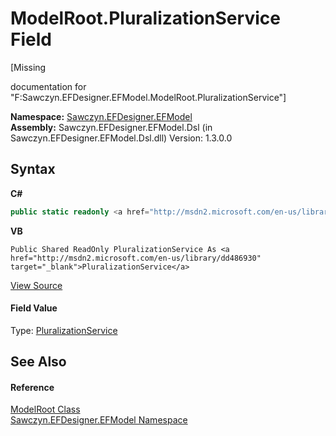 # ModelRoot.PluralizationService Field
 

\[Missing <summary> documentation for "F:Sawczyn.EFDesigner.EFModel.ModelRoot.PluralizationService"\]

**Namespace:**&nbsp;<a href="N_Sawczyn_EFDesigner_EFModel">Sawczyn.EFDesigner.EFModel</a><br />**Assembly:**&nbsp;Sawczyn.EFDesigner.EFModel.Dsl (in Sawczyn.EFDesigner.EFModel.Dsl.dll) Version: 1.3.0.0

## Syntax

**C#**<br />
``` C#
public static readonly <a href="http://msdn2.microsoft.com/en-us/library/dd486930" target="_blank">PluralizationService</a> PluralizationService
```

**VB**<br />
``` VB
Public Shared ReadOnly PluralizationService As <a href="http://msdn2.microsoft.com/en-us/library/dd486930" target="_blank">PluralizationService</a>
```

<a href="https://github.com/msawczyn/EFDesigner/tree/master/src/Dsl/CustomCode/Partials/ModelRoot.cs" title="View the source code">View Source</a><br />

#### Field Value
Type: <a href="http://msdn2.microsoft.com/en-us/library/dd486930" target="_blank">PluralizationService</a>

## See Also


#### Reference
<a href="T_Sawczyn_EFDesigner_EFModel_ModelRoot">ModelRoot Class</a><br /><a href="N_Sawczyn_EFDesigner_EFModel">Sawczyn.EFDesigner.EFModel Namespace</a><br />